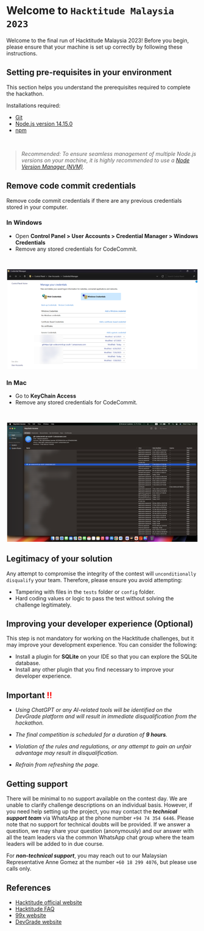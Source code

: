 # Welcome to `Hacktitude Malaysia 2023`

Welcome to the final run of Hacktitude Malaysia 2023! Before you begin, please ensure that your machine is set up correctly by following these instructions.

## Setting pre-requisites in your environment

This section helps you understand the prerequisites required to complete the hackathon.

Installations required:
   - [Git](https://git-scm.com/downloads)
   - [Node.js version 14.15.0](https://nodejs.org/ja/blog/release/v14.15.0)
   - [npm](https://www.npmjs.com/)

<br>

> _Recommended: To ensure seamless management of multiple Node.js versions on your machine, it is highly recommended to use a [Node Version Manager (NVM)](https://github.com/nvm-sh/nvm)._

## Remove code commit credentials

Remove code commit credentials if there are any previous credentials stored in your computer.

### In Windows

* Open **Control Panel > User Accounts > Credential Manager > Windows Credentials**
* Remove any stored credentials for CodeCommit.

<br>

<p align="center">
  <img src="./images/Windows Credentials.png" width="500px">
</p>

### In Mac

* Go to **KeyChain Access**
* Remove any stored credentials for CodeCommit.

<br>

<p align="center">
  <img src="./images/MAC Credentials.png" width="500px">
</p>

## Legitimacy of your solution

Any attempt to compromise the integrity of the contest will `unconditionally disqualify` your team. Therefore, please ensure you avoid attempting:

- Tampering with files in the `tests` folder or `config` folder.
- Hard coding values or logic to pass the test without solving the challenge legitimately.

## Improving your developer experience (Optional)

This step is not mandatory for working on the Hacktitude challenges, but it may improve your development experience. You can consider the following:

- Install a plugin for **SQLite** on your IDE so that you can explore the SQLite database.
- Install any other plugin that you find necessary to improve your developer experience.

##  Important <span style='color: red;'>!!</span> 

* _Using ChatGPT or any AI-related tools will be identified on the DevGrade platform and will result in immediate disqualification from the hackathon._

* _The  final competition is scheduled for a duration of **9 hours**._

* _Violation of the rules and regulations, or any attempt to gain an unfair advantage may result in disqualification._

* _Refrain from refreshing the page._

## Getting support

There will be minimal to no support available on the contest day. We are unable to clarify challenge descriptions on an individual basis. However, if you need help setting up the project, you may contact the **_technical support team_** via WhatsApp at the phone number `+94 74 354 6446`. Please note that no support for technical doubts will be provided. If we answer a question, we may share your question (anonymously) and our answer with all the team leaders via the common WhatsApp chat group where the team leaders will be added to in due course.

For **_non-technical support_**, you may reach out to our Malaysian Representative Anne Gomez at the number `+60 18 299 4076`, but please use calls only.

## References

- [Hacktitude official website](https://www.hacktitude.io)
- [Hacktitude FAQ](https://www.hacktitude.io/faq)
- [99x website](https://99x.io)
- [DevGrade website](https://devgrade.io/)